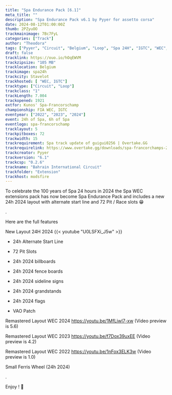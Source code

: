 ```yaml
---
title: "Spa Endurance Pack [6.1]"
meta_title: ""
description: "Spa Endurance Pack v6.1 by Pyyer for assetto corsa"
date: 2024-08-12T01:00:00Z
thumb: 2PZyuOO
trackmainimage: 7Bc7FyL
categories: ["Track"]
author: "Theodora"
tags: ["Pyyer", "Circuit", "Belgium", "Loop", "Spa 24H", "IGTC", "WEC", "2022", "2023", "2024"]
draft: false
tracklink: https://ouo.io/hOqEWVM
trackzipsize: "105 MB"
tracklocation: Belgium
trackimage: spa24h
trackcity: Stavelot
trackhosted: [ "WEC, IGTC"]
tracktype: ["Circuit", "Loop"]
trackclass: "1" 
trackLength: 7.004
trackopened: 1921
extfor: Kunos' Spa-Francorschamp
championship: FIA WEC, IGTC
eventyear: ["2022", "2023", "2024"]
event: 24h of Spa, 6h of Spa
eventlogo: spa-francorschamp
tracklayout: 5
trackpitboxes: 72
trackwidth: 15
trackrequirement: Spa track update of guigui0256 | Overtake.GG
trackrequirelink: https://www.overtake.gg/downloads/spa-francorchamps-2022.50090/
trackcreator: Pyyer
trackversion: "6.1"
trackcsp: "0.2.6"
trackname: "Bahrain International Circuit"
trackfolder: "Extension"
trackhost: modsfire
---
```


To celebrate the 100 years of Spa 24 hours in 2024 the Spa WEC extensions pack has now become Spa Endurance Pack and includes a new 24h 2024 layout with alternate start line and 72 Pit / Race slots 😁

.

Here are the full features

New Layout 24H 2024 
{{< youtube "U0LSFXi_J5w" >}}

 - 24h Alternate Start Line

 - 72 Pit Slots

 - 24h 2024 billboards

 - 24h 2024 fence boards

 - 24h 2024 sideline signs

 - 24h 2024 grandstands

 - 24h 2024 flags

 - VAO Patch

Remastered Layout WEC 2024
https://youtu.be/1MfLiwI7-xw (Video preview is 5.6)

Remastered Layout WEC 2023
https://youtu.be/f7Dox39uxEE (Video preview is 4.2)

Remastered Layout WEC 2022
https://youtu.be/1nFox3ELK3w (Video preview is 1.0)

Small Ferris Wheel (24h 2024)

.

Enjoy ! 🙂